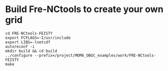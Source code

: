 # Build Fre-NCtools to create your own grid

```
cd FRE-NCtools-FEISTY
export FCFLAGS=-I/usr/include
export LIBS=-lnetcdf
autoreconf -i
mkdir build && cd build
../configure --prefix=/project/MOM6_OBGC_examples/work/FRE-NCtools-FEISTY
make
```